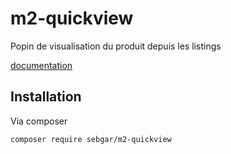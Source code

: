 # m2-quickview

Popin de visualisation du produit depuis les listings

[documentation](doc/doc.md)

## Installation

Via composer

```bash
composer require sebgar/m2-quickview
```